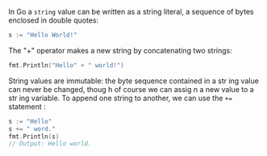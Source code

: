 In Go a `string` value can be written as a string literal, a sequence of bytes enclosed in double quotes:

```go
s := "Hello World!"
```

The "+" operator makes a new string by concatenating two strings:

```go
fmt.Println("Hello" + " world!")
```

String values are immutable: the byte sequence contained in a str ing value can never be changed, thoug h of course we can assig n a new value to a str ing variable.
To append one string to another, we can use the `+=` statement :

```go
s := "Hello"
s += " word."
fmt.Println(s)
// Output: Hello world.
```
